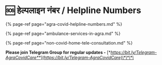 # 🆘 हेल्पलाइन नंबर / Helpline Numbers

{% page-ref page="agra-covid-helpline-numbers.md" %}

{% page-ref page="ambulance-services-in-agra.md" %}

{% page-ref page="non-covid-home-tele-consultation.md" %}

**Please join Telegram Group for regular updates -** [**https://bit.ly/Telegram-AgraCovidCare**](https://bit.ly/Telegram-AgraCovidCare)\*\*\*\*


